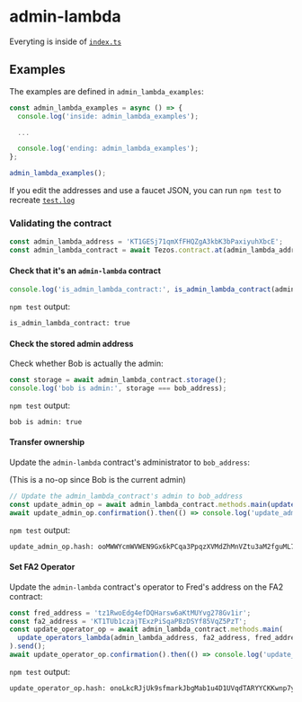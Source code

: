 # admin-lambda

Everyting is inside of [`index.ts`](index.ts)

## Examples

The examples are defined in `admin_lambda_examples`:

```typescript
const admin_lambda_examples = async () => {
  console.log('inside: admin_lambda_examples');

  ...

  console.log('ending: admin_lambda_examples');
};

admin_lambda_examples();
```

If you edit the addresses and use a faucet JSON, you can run `npm test` to
recreate [`test.log`](test.log)

### Validating the contract

```typescript
const admin_lambda_address = 'KT1GESj71qmXfFHQZgA3kbK3bPaxiyuhXbcE';
const admin_lambda_contract = await Tezos.contract.at(admin_lambda_address);
```

#### Check that it's an `admin-lambda` contract

```typescript
console.log('is_admin_lambda_contract:', is_admin_lambda_contract(admin_lambda_contract));
```

`npm test` output:

```bash
is_admin_lambda_contract: true
```

#### Check the stored admin address

Check whether Bob is actually the admin:

```typescript
const storage = await admin_lambda_contract.storage();
console.log('bob is admin:', storage === bob_address);
```

`npm test` output:

```bash
bob is admin: true
```

#### Transfer ownership

Update the `admin-lambda` contract's administrator to `bob_address`:

(This is a no-op since Bob is the current admin)

```typescript
// Update the admin_lambda_contract's admin to bob_address
const update_admin_op = await admin_lambda_contract.methods.main(update_admin_lambda(bob_address)).send();
await update_admin_op.confirmation().then(() => console.log('update_admin_op.hash:', update_admin_op.hash));
```

`npm test` output:

```bash
update_admin_op.hash: ooMWWYcmWVWEN9Gx6kPCqa3PpqzXVMdZhMnVZtu3aM2fguML7qk
```

#### Set FA2 Operator

Update the `admin-lambda` contract's operator to Fred's address on the
FA2 contract:

```typescript
const fred_address = 'tz1RwoEdg4efDQHarsw6aKtMUYvg278Gv1ir';
const fa2_address = 'KT1TUb1czajTExzPiSqaPBzDSYf85VqZ5PzT';
const update_operator_op = await admin_lambda_contract.methods.main(
  update_operators_lambda(admin_lambda_address, fa2_address, fred_address)
).send();
await update_operator_op.confirmation().then(() => console.log('update_operator_op.hash:', update_operator_op.hash));
```

`npm test` output:

```bash
update_operator_op.hash: onoLkcRJjUk9sfmarkJbgMab1u4D1UVqdTARYYCKKwnp7yNuSw4
```

